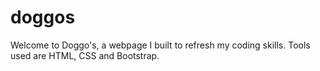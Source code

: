 # doggos

Welcome to Doggo's, a webpage I built to refresh my coding skills. Tools used are HTML, CSS and Bootstrap.
